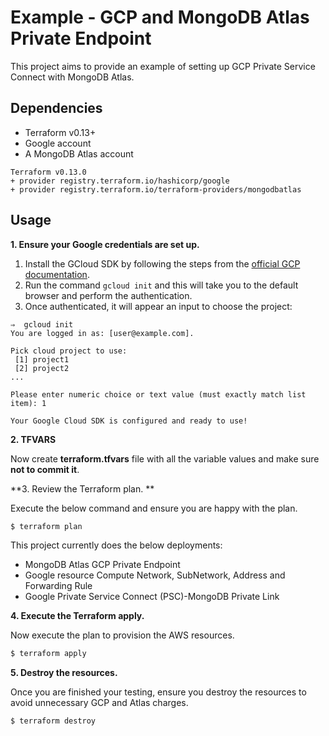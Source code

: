 # Example - GCP and MongoDB Atlas Private Endpoint

This project aims to provide an example of setting up GCP Private Service Connect with MongoDB Atlas.


## Dependencies

* Terraform v0.13+
* Google account 
* A MongoDB Atlas account 

```
Terraform v0.13.0
+ provider registry.terraform.io/hashicorp/google 
+ provider registry.terraform.io/terraform-providers/mongodbatlas 
```

## Usage

**1\. Ensure your Google credentials are set up.**

1. Install the GCloud SDK by following the steps from the [official GCP documentation](https://cloud.google.com/sdk/docs/install).
2. Run the command `gcloud init` and this will take you to the default browser and perform the authentication.
3. Once authenticated, it will appear an input to choose the project:
```
⇒  gcloud init
You are logged in as: [user@example.com].

Pick cloud project to use: 
 [1] project1
 [2] project2
...

Please enter numeric choice or text value (must exactly match list item): 1

Your Google Cloud SDK is configured and ready to use!

```
**2\. TFVARS**

Now create **terraform.tfvars** file with all the variable values and make sure **not to commit it**.

**3\. Review the Terraform plan. **

Execute the below command and ensure you are happy with the plan.

``` bash
$ terraform plan
```
This project currently does the below deployments:

- MongoDB Atlas GCP Private Endpoint
- Google resource Compute Network, SubNetwork, Address and Forwarding Rule
- Google Private Service Connect (PSC)-MongoDB Private Link

**4\. Execute the Terraform apply.**

Now execute the plan to provision the AWS resources.

``` bash
$ terraform apply
```

**5\. Destroy the resources.**

Once you are finished your testing, ensure you destroy the resources to avoid unnecessary GCP and Atlas charges.

``` bash
$ terraform destroy
```
